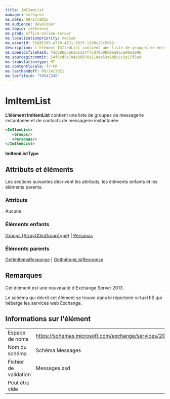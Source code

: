 ```yaml
---
title: ImItemList
manager: sethgros
ms.date: 09/17/2015
ms.audience: Developer
ms.topic: reference
ms.prod: office-online-server
ms.localizationpriority: medium
ms.assetid: 556457d5-a730-4131-853f-1198c27c5942
description: L’élément ImItemList contient une liste de groupes de messagerie instantanée et de contacts de messagerie instantanée.
ms.openlocfilehash: fdd2865ceb1553a7f75d7059b08ea96ce89aa096
ms.sourcegitcommit: 54f6cd5a704b36b76d110ee53a6d6c1c3e15f5a9
ms.translationtype: MT
ms.contentlocale: fr-FR
ms.lasthandoff: 09/24/2021
ms.locfileid: "59547245"
---
```

# <a name="imitemlist"></a>ImItemList

**L’élément ImItemList** contient une liste de groupes de messagerie instantanée et de contacts de messagerie instantanée. 
  
```XML
<ImItemList>
   <Groups/>
   <Personas/>
</ImItemList>
```

 **ImItemListType**
## <a name="attributes-and-elements"></a>Attributs et éléments

Les sections suivantes décrivent les attributs, les éléments enfants et les éléments parents.
  
### <a name="attributes"></a>Attributs

Aucune.
  
### <a name="child-elements"></a>Éléments enfants

[Groups (ArrayOfImGroupType)](groups-arrayofimgrouptype.md)  |  [Personas](personas-ex15websvcsotherref.md)
  
### <a name="parent-elements"></a>Éléments parents

[GetImItemsResponse](getimitemsresponse.md)  |  [GetImItemListResponse](getimitemlistresponse.md)
  
## <a name="remarks"></a>Remarques

Cet élément est une nouveauté d'Exchange Server 2013.
  
Le schéma qui décrit cet élément se trouve dans le répertoire virtuel IIS qui héberge les services web Exchange.
  
## <a name="element-information"></a>Informations sur l'élément

|||
|:-----|:-----|
|Espace de noms  <br/> |https://schemas.microsoft.com/exchange/services/2006/messages  <br/> |
|Nom du schéma  <br/> |Schéma Messages  <br/> |
|Fichier de validation  <br/> |Messages.xsd  <br/> |
|Peut être vide  <br/> ||
   

